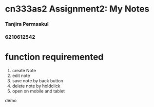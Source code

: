# cn333as2 Assignment2: My Notes

### Tanjira Permsakul
### 6210612542

# function requiremented
1. create Note   
2. edit note   
3. save note by back button   
4. delete note by holdclick
5. open on mobile and tablet   

demo